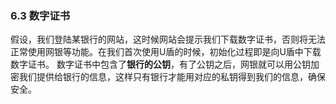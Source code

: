 ### 6.3 数字证书
假设，我们登陆某银行的网站，这时候网站会提示我们下载数字证书，否则将无法正常使用网银等功能。在我们首次使用U盾的时候，初始化过程即是向U盾中下载数字证书。
数字证书中包含了**银行的公钥**，有了公钥之后，网银就可以用公钥加密我们提供给银行的信息，这样只有银行才能用对应的私钥得到我们的信息，确保安全。